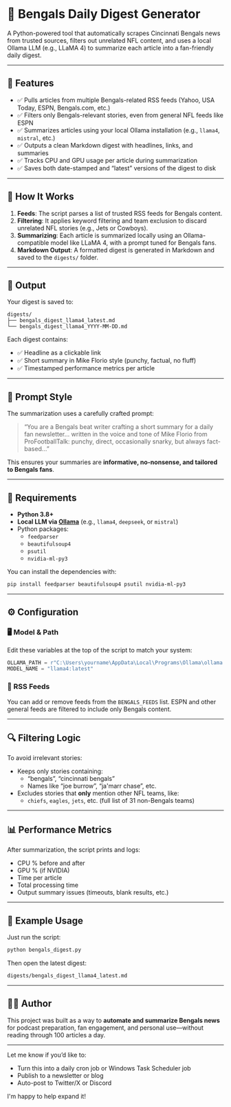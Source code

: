 # 🐅 Bengals Daily Digest Generator

A Python-powered tool that automatically scrapes Cincinnati Bengals news from trusted sources, filters out unrelated NFL content, 
and uses a local Ollama LLM (e.g., LLaMA 4) to summarize each article into a fan-friendly daily digest.

---

## 📌 Features

- ✅ Pulls articles from multiple Bengals-related RSS feeds (Yahoo, USA Today, ESPN, Bengals.com, etc.)
- ✅ Filters only Bengals-relevant stories, even from general NFL feeds like ESPN
- ✅ Summarizes articles using your local Ollama installation (e.g., `llama4`, `mistral`, etc.)
- ✅ Outputs a clean Markdown digest with headlines, links, and summaries
- ✅ Tracks CPU and GPU usage per article during summarization
- ✅ Saves both date-stamped and “latest” versions of the digest to disk

---

## 🚀 How It Works

1. **Feeds**: The script parses a list of trusted RSS feeds for Bengals content.
2. **Filtering**: It applies keyword filtering and team exclusion to discard unrelated NFL stories (e.g., Jets or Cowboys).
3. **Summarizing**: Each article is summarized locally using an Ollama-compatible model like LLaMA 4, with a prompt tuned for Bengals fans.
4. **Markdown Output**: A formatted digest is generated in Markdown and saved to the `digests/` folder.

---

## 📂 Output

Your digest is saved to:

```
digests/
├── bengals_digest_llama4_latest.md
└── bengals_digest_llama4_YYYY-MM-DD.md
```

Each digest contains:

- ✅ Headline as a clickable link
- ✅ Short summary in Mike Florio style (punchy, factual, no fluff)
- ✅ Timestamped performance metrics per article

---

## 🧠 Prompt Style

The summarization uses a carefully crafted prompt:

> “You are a Bengals beat writer crafting a short summary for a daily fan newsletter… written in the voice and tone of Mike Florio from ProFootballTalk: punchy, direct, occasionally snarky, but always fact-based…”

This ensures your summaries are **informative, no-nonsense, and tailored to Bengals fans**.

---

## 🧰 Requirements

- **Python 3.8+**
- **Local LLM via [Ollama](https://ollama.com/)** (e.g., `llama4`, `deepseek`, or `mistral`)
- Python packages:
    - `feedparser`
    - `beautifulsoup4`
    - `psutil`
    - `nvidia-ml-py3`

You can install the dependencies with:

```bash
pip install feedparser beautifulsoup4 psutil nvidia-ml-py3
```

---

## ⚙️ Configuration

### 🖥️ Model & Path

Edit these variables at the top of the script to match your system:

```python
OLLAMA_PATH = r"C:\Users\yourname\AppData\Local\Programs\Ollama\ollama.exe"
MODEL_NAME = "llama4:latest"
```

### 📰 RSS Feeds

You can add or remove feeds from the `BENGALS_FEEDS` list. ESPN and other general feeds are filtered to include only Bengals content.

---

## 🔍 Filtering Logic

To avoid irrelevant stories:

- Keeps only stories containing:
    - “bengals”, “cincinnati bengals”
    - Names like “joe burrow”, “ja'marr chase”, etc.
- Excludes stories that **only** mention other NFL teams, like:
    - `chiefs`, `eagles`, `jets`, etc. (full list of 31 non-Bengals teams)

---

## 📊 Performance Metrics

After summarization, the script prints and logs:

- CPU % before and after
- GPU % (if NVIDIA)
- Time per article
- Total processing time
- Output summary issues (timeouts, blank results, etc.)

---

## 🏁 Example Usage

Just run the script:

```bash
python bengals_digest.py
```

Then open the latest digest:

```bash
digests/bengals_digest_llama4_latest.md
```

---

## 🙋‍♂️ Author

This project was built as a way to **automate and summarize Bengals news** for podcast preparation, fan engagement, and personal use—without reading through 100 articles a day.

---

Let me know if you’d like to:

- Turn this into a daily cron job or Windows Task Scheduler job
- Publish to a newsletter or blog
- Auto-post to Twitter/X or Discord

I'm happy to help expand it!
